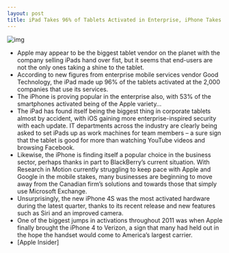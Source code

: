 ```yaml
---
layout: post
title: iPad Takes 96% of Tablets Activated in Enterprise, iPhone Takes 53%
---
```

![img](http://media.idownloadblog.com/wp-content/uploads/2012/01/iPhone-Home-Buttonless-e1294891162837.jpeg)
* Apple may appear to be the biggest tablet vendor on the planet with the company selling iPads hand over fist, but it seems that end-users are not the only ones taking a shine to the tablet.
* According to new figures from enterprise mobile services vendor Good Technology, the iPad made up 96% of the tablets activated at the 2,000 companies that use its services.
* The iPhone is proving popular in the enterprise also, with 53% of the smartphones activated being of the Apple variety…
* The iPad has found itself being the biggest thing in corporate tablets almost by accident, with iOS gaining more enterprise-inspired security with each update. IT departments across the industry are clearly being asked to set iPads up as work machines for team members – a sure sign that the tablet is good for more than watching YouTube videos and browsing Facebook.
* Likewise, the iPhone is finding itself a popular choice in the business sector, perhaps thanks in part to BlackBerry’s current situation. With Research in Motion currently struggling to keep pace with Apple and Google in the mobile stakes, many businesses are beginning to move away from the Canadian firm’s solutions and towards those that simply use Microsoft Exchange.
* Unsurprisingly, the new iPhone 4S was the most activated hardware during the latest quarter, thanks to its recent release and new features such as Siri and an improved camera.
* One of the biggest jumps in activations throughout 2011 was when Apple finally brought the iPhone 4 to Verizon, a sign that many had held out in the hope the handset would come to America’s largest carrier.
* [Apple Insider]

